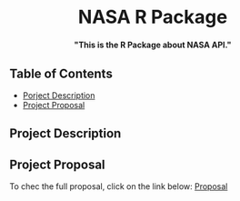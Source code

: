 <div align="center">
<h1
    style="font-size: 32px; font-weight: bold;"
>NASA R Package</h1>
<span
    style="font-size: 14px; font-weight: bold;"
>"This is the R Package about NASA API."</span>
</div>

## Table of Contents

- [Porject Description](#project-description)
- [Project Proposal](#project-proposal)

<a name="project-description"></a>

## Project Description

<a name="project-proposal"></a>

## Project Proposal

To chec the full proposal, click on the link below: [Proposal](./proposal.md)
